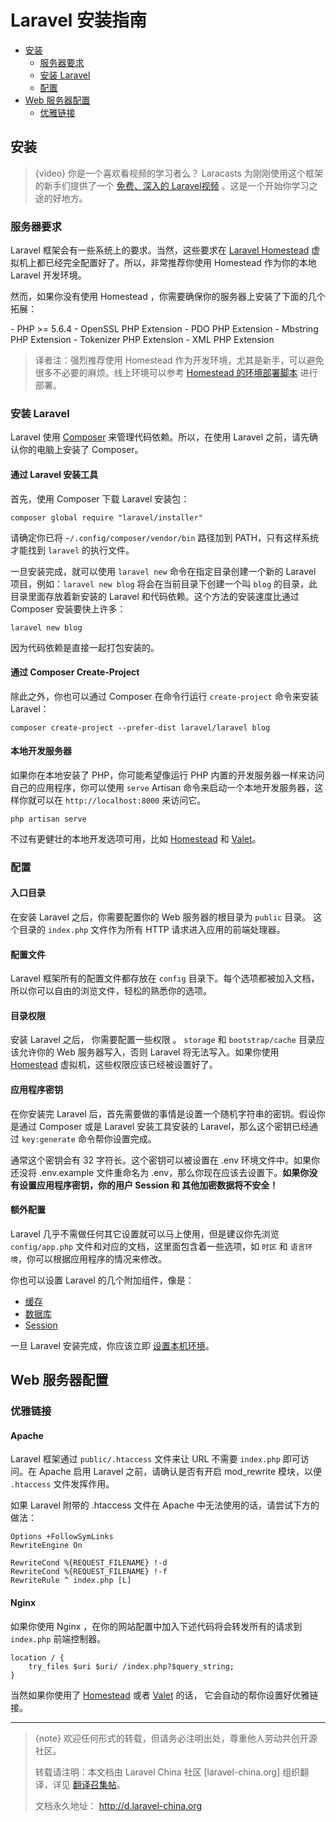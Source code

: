 # Laravel 安装指南

- [安装](#installation)
    - [服务器要求](#server-requirements)
    - [安装 Laravel](#installing-laravel)
    - [配置](#configuration)
- [Web 服务器配置](#web-server-configuration)
    - [优雅链接](#pretty-urls)


<a name="installation"></a>
## 安装

> {video} 你是一个喜欢看视频的学习者么？ Laracasts 为刚刚使用这个框架的新手们提供了一个 [免费、深入的 Laravel视频](https://laracasts.com/series/laravel-from-scratch-2017) 。这是一个开始你学习之途的好地方。

<a name="server-requirements"></a>
### 服务器要求

Laravel 框架会有一些系统上的要求。当然，这些要求在 [Laravel Homestead](/docs/{{version}}/homestead) 虚拟机上都已经完全配置好了。所以，非常推荐你使用 Homestead 作为你的本地 Laravel 开发环境。

然而，如果你没有使用 Homestead ，你需要确保你的服务器上安装了下面的几个拓展：

<div class="content-list" markdown="1">
- PHP >= 5.6.4
- OpenSSL PHP Extension
- PDO PHP Extension
- Mbstring PHP Extension
- Tokenizer PHP Extension
- XML PHP Extension
</div>

> 译者注：强烈推荐使用 Homestead 作为开发环境，尤其是新手，可以避免很多不必要的麻烦。线上环境可以参考 [Homestead 的环境部署脚本](https://github.com/laravel/settler/blob/master/scripts/provision.sh) 进行部署。

<a name="installing-laravel"></a>

### 安装 Laravel 

Laravel 使用 [Composer](https://getcomposer.org) 来管理代码依赖。所以，在使用 Laravel 之前，请先确认你的电脑上安装了 Composer。

#### 通过 Laravel 安装工具

首先，使用 Composer 下载 Laravel 安装包：

    composer global require "laravel/installer"

请确定你已将 `~/.config/composer/vendor/bin` 路径加到 PATH，只有这样系统才能找到 `laravel` 的执行文件。

一旦安装完成，就可以使用 `laravel new` 命令在指定目录创建一个新的 Laravel 项目，例如：`laravel new blog` 将会在当前目录下创建一个叫 `blog` 的目录，此目录里面存放着新安装的 Laravel 和代码依赖。这个方法的安装速度比通过 Composer 安装要快上许多：

    laravel new blog

因为代码依赖是直接一起打包安装的。

#### 通过 Composer Create-Project

除此之外，你也可以通过 Composer 在命令行运行 `create-project` 命令来安装 Laravel：

    composer create-project --prefer-dist laravel/laravel blog

#### 本地开发服务器

如果你在本地安装了 PHP，你可能希望像运行 PHP 内置的开发服务器一样来访问自己的应用程序，你可以使用 `serve` Artisan 命令来启动一个本地开发服务器，这样你就可以在 `http://localhost:8000` 来访问它。

	php artisan serve

不过有更健壮的本地开发选项可用，比如 [Homestead](/docs/{{version}}/homestead) 和 [Valet](/docs/{{version}}/valet)。

<a name="configuration"></a>
### 配置

#### 入口目录

在安装 Laravel 之后，你需要配置你的 Web 服务器的根目录为 `public` 目录。 这个目录的 `index.php` 文件作为所有 HTTP 请求进入应用的前端处理器。

#### 配置文件

Laravel 框架所有的配置文件都存放在 `config` 目录下。每个选项都被加入文档，所以你可以自由的浏览文件，轻松的熟悉你的选项。

#### 目录权限

安装 Laravel 之后， 你需要配置一些权限 。 `storage` 和 `bootstrap/cache` 目录应该允许你的 Web 服务器写入，否则 Laravel 将无法写入。如果你使用 [Homestead](/docs/{{version}}/homestead) 虚拟机，这些权限应该已经被设置好了。

#### 应用程序密钥

在你安装完 Laravel 后，首先需要做的事情是设置一个随机字符串的密钥。假设你是通过 Composer 或是 Laravel 安装工具安装的 Laravel，那么这个密钥已经通过 `key:generate` 命令帮你设置完成。

通常这个密钥会有 32 字符长。这个密钥可以被设置在 .env 环境文件中。如果你还没将 .env.example 文件重命名为 .env，那么你现在应该去设置下。**如果你没有设置应用程序密钥，你的用户 Session  和 其他加密数据将不安全！**


#### 额外配置

Laravel 几乎不需做任何其它设置就可以马上使用，但是建议你先浏览 `config/app.php` 文件和对应的文档，这里面包含着一些选项，如 `时区` 和 `语言环境`，你可以根据应用程序的情况来修改。

你也可以设置 Laravel 的几个附加组件，像是：

- [缓存](/docs/{{version}}/cache#configuration)
- [数据库](/docs/{{version}}/database#configuration)
- [Session](/docs/{{version}}/session#configuration)

一旦 Laravel 安装完成，你应该立即 [设置本机环境](/docs/{{version}}/installation#environment-configuration)。

<a name="web-server-configuration"></a>
## Web 服务器配置
<a name="pretty-urls"></a>
### 优雅链接

#### Apache
Laravel 框架通过 `public/.htaccess` 文件来让 URL 不需要 `index.php` 即可访问。在 Apache 启用 Laravel 之前，请确认是否有开启 mod_rewrite 模块，以便 `.htaccess` 文件发挥作用。

如果 Laravel 附带的 .htaccess 文件在 Apache 中无法使用的话，请尝试下方的做法：

	Options +FollowSymLinks
	RewriteEngine On

	RewriteCond %{REQUEST_FILENAME} !-d
	RewriteCond %{REQUEST_FILENAME} !-f
	RewriteRule ^ index.php [L]

#### Nginx

如果你使用 Nginx ，在你的网站配置中加入下述代码将会转发所有的请求到 `index.php` 前端控制器。

    location / {
        try_files $uri $uri/ /index.php?$query_string;
    }

  	
当然如果你使用了 [Homestead](/docs/{{version}}/homestead) 或者 [Valet](/docs/{{version}}/valet) 的话， 它会自动的帮你设置好优雅链接。  



--- 

> {note} 欢迎任何形式的转载，但请务必注明出处，尊重他人劳动共创开源社区。
> 
> 转载请注明：本文档由 Laravel China 社区 [laravel-china.org] 组织翻译，详见 [翻译召集帖](https://laravel-china.org/topics/3810/laravel-54-document-translation-come-and-join-the-translation)。
> 
> 文档永久地址： http://d.laravel-china.org